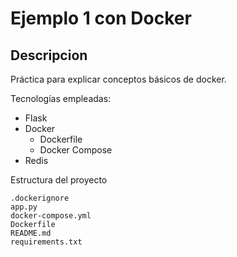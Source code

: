 # Ejemplo 1 con Docker

## Descripcion

Práctica para explicar conceptos básicos de docker.

Tecnologías empleadas:
- Flask
- Docker
    - Dockerfile
    - Docker Compose
- Redis

Estructura del proyecto
```three
.dockerignore
app.py
docker-compose.yml
Dockerfile
README.md
requirements.txt
```
